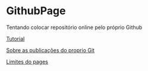 # GithubPage

Tentando colocar repositório online pelo próprio Github

[Tutorial](https://medium.com/flycode/how-to-deploy-a-static-website-for-free-using-github-pages-8eddc194853b)

[Sobre as publicações do proprio Git](https://docs.github.com/pt/pages/getting-started-with-github-pages/configuring-a-publishing-source-for-your-github-pages-site)

[Limites do pages](https://docs.github.com/en/pages/getting-started-with-github-pages/github-pages-limits)
